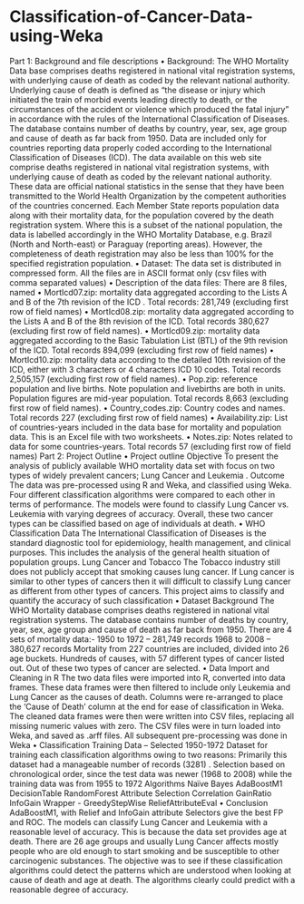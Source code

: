 # Classification-of-Cancer-Data-using-Weka 
Part 1: Background and file descriptions
• Background:
The WHO Mortality Data base comprises deaths registered in national vital registration systems, with underlying cause of death as coded by the relevant national authority. Underlying cause of death is defined as “the disease or injury which initiated the train of morbid events leading directly to death, or the circumstances of the accident or violence which produced the fatal injury” in accordance with the rules of the International Classification of Diseases.
The database contains number of deaths by country, year, sex, age group and cause of death as far back from 1950. Data are included only for countries reporting data properly coded according to the International Classification of Diseases (ICD).
The data available on this web site comprise deaths registered in national vital registration systems, with underlying cause of death as coded by the relevant national authority. These data are official national statistics in the sense that they have been transmitted to the World Health Organization by the competent authorities of the countries concerned. Each Member State reports population data along with their mortality data, for the population covered by the death registration system. Where this is a subset of the national population, the data is labelled accordingly in the WHO Mortality Database, e.g. Brazil (North and North-east) or Paraguay (reporting areas). However, the completeness of death registration may also be less than 100% for the specified registration population.
• Dataset:
The data set is distributed in compressed form. All the files are in ASCII format only (csv files with comma separated values)
• Description of the data files:
There are 8 files, named
• MortIcd07.zip: mortality data aggregated according to the Lists A and B of the 7th revision of the ICD . Total records: 281,749 (excluding first row of field names)
• MortIcd08.zip: mortality data aggregated according to the Lists A and B of the 8th revision of the ICD. Total records 380,627 (excluding first row of field names).
• MortIcd09.zip: mortality data aggregated according to the Basic Tabulation List (BTL) of the 9th revision of the ICD. Total records 894,099 (excluding first row of field names)
• MortIcd10.zip: mortality data according to the detailed 10th revision of the ICD, either with 3 characters or 4 characters ICD 10 codes. Total records 2,505,157 (excluding first row of field names).
• Pop.zip: reference population and live births. Note population and livebirths are both in units. Population figures are mid-year population. Total records 8,663 (excluding first row of field names).
• Country_codes.zip: Country codes and names. Total records 227 (excluding first row of field names)
• Availability.zip: List of countries-years included in the data base for mortality and population data. This is an Excel file with two worksheets.
• Notes.zip: Notes related to data for some countries-years. Total records 57 (excluding first row of field names)
Part 2: Project Outline
• Project outline
Objective To present the analysis of publicly available WHO mortality data set with focus on two types of widely prevalent cancers; Lung Cancer and Leukemia . Outcome The data was pre-processed using R and Weka, and classified using Weka. Four different classification algorithms were compared to each other in terms of performance. The models were found to classify Lung Cancer vs. Leukemia with varying degrees of accuracy. Overall, these two cancer types can be classified based on age of individuals at death.
•	WHO Classification Data The International Classification of Diseases is the standard diagnostic tool for epidemiology, health management, and clinical purposes. This includes the analysis of the general health situation of population groups. Lung Cancer and Tobacco The Tobacco industry still does not publicly accept that smoking causes lung cancer. If Lung cancer is similar to other types of cancers then it will difficult to classify Lung cancer as different from other types of cancers. This project aims to classify and quantify the accuracy of such classification
•	Dataset Background The WHO Mortality database comprises deaths registered in national vital registration systems. The database contains number of deaths by country, year, sex, age group and cause of death as far back from 1950. There are 4 sets of mortality data:- 1950 to 1972 – 281,749 records 1968 to 2008 – 380,627 records
Mortality from 227 countries are included, divided into 26 age buckets. Hundreds of causes, with 57 different types of cancer listed out. Out of these two types of cancer are selected.
•	Data Import and Cleaning in R The two data files were imported into R, converted into data frames. These data frames were then filtered to include only Leukemia and Lung Cancer as the causes of death. Columns were re-arranged to place the ‘Cause of Death’ column at the end for ease of classification in Weka. The cleaned data frames were then were written into CSV files, replacing all missing numeric values with zero. The CSV files were in turn loaded into Weka, and saved as .arff files. All subsequent pre-processing was done in Weka
•	Classification
Training Data – Selected 1950-1972 Dataset for training each classification algorithms owing to two reasons: Primarily this dataset had a manageable number of records (3281) . Selection based on chronological order, since the test data was newer (1968 to 2008) while the training data was from 1955 to 1972
Algorithms Naïve Bayes AdaBoostM1 DecisionTable RandomForest
Attribute Selection Correlation GainRatio InfoGain Wrapper - GreedyStepWise ReliefAttributeEval
•	Conclusion
AdaBoostM1, with Relief and InfoGain attribute Selectors give the best FP and ROC.
The models can classify Lung Cancer and Leukemia with a reasonable level of accuracy.
This is because the data set provides age at death. There are 26 age groups and usually Lung Cancer affects mostly people who are old enough to start smoking and be susceptible to other carcinogenic substances.
The objective was to see if these classification algorithms could detect the patterns which are understood when looking at cause of death and age at death. The algorithms clearly could predict with a reasonable degree of accuracy.

